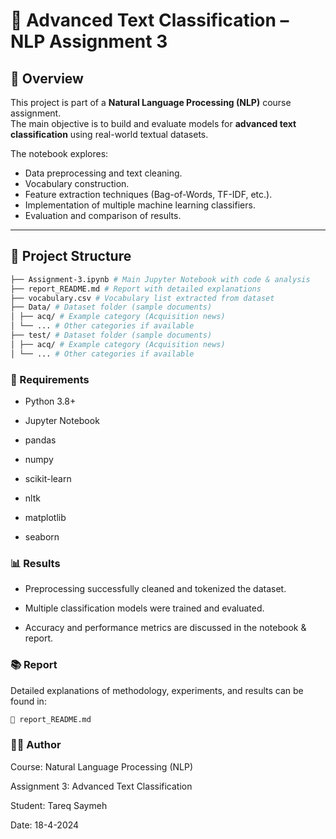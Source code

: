 # 📘 Advanced Text Classification – NLP Assignment 3  

## 📖 Overview  
This project is part of a **Natural Language Processing (NLP)** course assignment.  
The main objective is to build and evaluate models for **advanced text classification** using real-world textual datasets.  

The notebook explores:  
- Data preprocessing and text cleaning.  
- Vocabulary construction.  
- Feature extraction techniques (Bag-of-Words, TF-IDF, etc.).  
- Implementation of multiple machine learning classifiers.  
- Evaluation and comparison of results.  

---

## 📂 Project Structure  
```bash
├── Assignment-3.ipynb # Main Jupyter Notebook with code & analysis
├── report_README.md # Report with detailed explanations
├── vocabulary.csv # Vocabulary list extracted from dataset
├── Data/ # Dataset folder (sample documents)
│ ├── acq/ # Example category (Acquisition news)
│ └── ... # Other categories if available
├── test/ # Dataset folder (sample documents)
│ ├── acq/ # Example category (Acquisition news)
│ └── ... # Other categories if available
```



### 🧰 Requirements

- Python 3.8+

- Jupyter Notebook

- pandas

- numpy

- scikit-learn

- nltk

- matplotlib

- seaborn

### 📊 Results

- Preprocessing successfully cleaned and tokenized the dataset.

- Multiple classification models were trained and evaluated.

- Accuracy and performance metrics are discussed in the notebook & report.

### 📚 Report

Detailed explanations of methodology, experiments, and results can be found in:
```bash
📄 report_README.md
 ```

### 👨‍🎓 Author

Course: Natural Language Processing (NLP)

Assignment 3: Advanced Text Classification

Student: Tareq Saymeh

Date: 18-4-2024 
